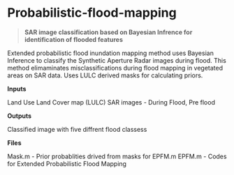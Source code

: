 # Probabilistic-flood-mapping
> **SAR image classification based on Bayesian Infrence for identification of flooded features**


Extended probabilistic flood inundation mapping method uses Bayesian Inference to classify the Synthetic Aperture Radar images during flood.
This method elimaminates misclassifications during flood mapping in vegetated areas on SAR data. 
Uses LULC derived masks for calculating priors.

**Inputs**

Land Use Land Cover map (LULC)
SAR images - During Flood, Pre flood

**Outputs**

Classified image with five diffrent flood classess 
	
**Files**

Mask.m - Prior probablities drived from masks for EPFM.m 
EPFM.m - Codes for Extended Probabilistic Flood Mapping 
